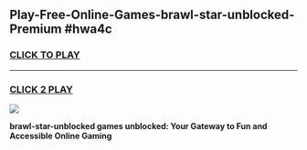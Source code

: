 
## Play-Free-Online-Games-brawl-star-unblocked-Premium #hwa4c
<h3>
<a href="https://premium.freeplayer.one?title=brawl-star-unblocked&ref=8M">CLICK TO PLAY</a></h3>
<hr>

<h3>
<a href="https://premium.freeplayer.one?title=brawl-star-unblocked&ref=8M">CLICK 2 PLAY</a>
  
</h3>

<a href="https://premium.freeplayer.one?title=brawl-star-unblocked&ref=8M"><img src="https://clearcache.store/games.png"></a>


**brawl-star-unblocked games unblocked: Your Gateway to Fun and Accessible Online Gaming**
